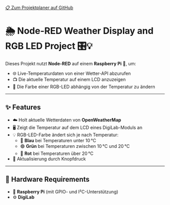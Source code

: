 
[📋 Zum Projektplaner auf GitHub](https://github.com/users/Florian-Stronck/projects/1)

# 🌦️ Node-RED Weather Display and RGB LED Project 🎛️💡

Dieses Projekt nutzt **Node-RED** auf einem **Raspberry Pi** 🥧, um:

- 🌐 Live-Temperaturdaten von einer Wetter-API abzurufen  
- 📺 Die aktuelle Temperatur auf einem LCD anzuzeigen  
- 🎨 Die Farbe einer RGB-LED abhängig von der Temperatur zu ändern  

---

## ✨ Features

- ☁️ Holt aktuelle Wetterdaten von **OpenWeatherMap**  
- 🖥️ Zeigt die Temperatur auf dem LCD eines DigiLab-Moduls an  
- 💡 RGB-LED-Farbe ändert sich je nach Temperatur:
  - 🔵 **Blau** bei Temperaturen unter 10 °C  
  - 🟢 **Grün** bei Temperaturen zwischen 10 °C und 20 °C  
  - 🔴 **Rot** bei Temperaturen über 20 °C  
- 🔄 Aktualisierung durch Knopfdruck  

---

## 🧰 Hardware Requirements

- 🥧 **Raspberry Pi** (mit GPIO- und I²C-Unterstützung)  
- ⚙️ **DigiLab**

